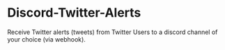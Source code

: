 # Discord-Twitter-Alerts

Receive Twitter alerts (tweets) from Twitter Users to a discord channel of your choice (via webhook).
